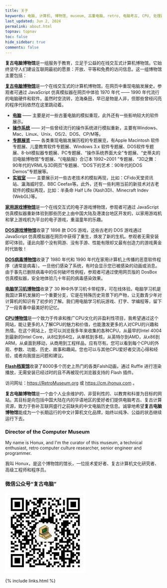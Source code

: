 ```yaml
---
title: 关于
keywords: 电脑, 计算机, 博物馆, museum, 古董电脑, retro, 电脑考古, CPU, 处理器, 微处理器, DOS, 游戏, 模拟器, Mac, Apple, 苹果, IBM, BBC, Atari, Xerox, Alto, PDP, TRS, SHARP, PC, ZX81, TI, Commodore, ZX, Spectrum, Laser, Acorn, Windows, MSX, NEC, Macintosh, Acorn, CEC, DOS, GEOS, Amiga, Z80, Psion, HP, UCDOS, WPS, Windows CE, 文曲星, processor, qualification, information, pictures, core, frequency, chip packaging, packaging, cpu info, x86, amd, cyrix, harris, ibm, idt, iit, intel, motorola, nec, sgs, sgs-thomson, siemens, ST, signetics, mhs, ti, texas instruments, ulsi, umc, weitek, zilog, 3002, 4004, 4040, 8008, 808x, 8085, 8088, 8086, 80188, 80186, 80286, 286, 80386, 386, i386, Am386, 386sx, 386dx, 486, i486, 586, 486sx, 486dx, overdrive, 487, pentium, 586, 5x86, 386dlc, 386slc, 486dx2, mmx, ppro, pentium-pro, pro, athlon, duron, z80, dirk oppelt, dirk, oppelt, engineering, sample, samples, core, xeon
last_updated: Jun 2, 2024
permalink: about.html
topnav: topnav
toc: false
hide_sidebar: true
comments: false
---
```


**复古电脑博物馆**是一组服务于教育，立足于公益的在线交互式计算机博物馆。它始终坚守人们建设互联网最初的愿景：开放、平等和免费的访问信息。这一组博物馆主要包括：

<a href="https://computer.retromuseum.org:86/" onclick="return checkLinks();"><b>复古电脑博物馆</b></a>是一个在线交互式的计算机博物馆，在网页中重现电脑发展史。参观者可通过 JavaScript 仿真模拟器在网页中体验 1970 年代 —— 1990 年代流行的电脑硬件和软件。虽然时空流转，沧海桑田，早已是物是人非，但那些曾经闪亮的程序代码依然在这里跳动着。

- <a href="https://computer.retromuseum.org:86/" onclick="return checkLinks();"><b>电脑</b></a> —— 主要是对一些古董电脑的模拟重现，此外还有一些影响较大的软件展示。
- <a href="https://computer.retromuseum.org:86/osjs/" onclick="return checkLinks();"><b>操作系统</b></a> —— 对一些曾经流行的操作系统进行模拟重新，主要有Windows、Mac、Linux、Unix、OS/2、DOS、CP/M等。
- <a href="https://computer.retromuseum.org:86/special.html" onclick="return checkLinks();"><b>专题展览</b></a> —— 各类重现电脑发展历程的专题展览，有Apple Macintosh 软件专题展、儿童教育软件专题展、Windows 3.x 软件专题展、DOS软件专题展、8-bit模拟器专题展、PC专题展、“操作系统界面大全”专题展、“史蒂夫的旧电脑博物馆”专题展、“《电脑报》合订本 1992~2001 ”专题展、“3D之舞：90年代的VRML与3D网页”专题展、“DOS下的艺术：90年代的DOS Demos”专题展等。
- <a href="https://computer.retromuseum.org:86/labs.html" onclick="return checkLinks();"><b>实验室</b></a> —— 主要展示对一些古老技术的模拟再现，比如：CFido天堂资讯站、瀛海威时空、BBC Ceefax等。此外，还有一些利用当前的新技术对古老软件的模拟再现，比如：半条命 Half Life (Xash3D)、Minecraft Indev (WebGL)等。

<a href="https://computer.retromuseum.org:86/famicn/" onclick="return checkLinks();"><b>家用游戏博物馆</b></a>是一个在线交互式的电子游戏博物馆，参观者可通过 JavaScript 仿真模拟器重新体验到那些历史上由中国大陆及港澳台地区开发的，以家用游戏机和掌上游戏机为平台的电子游戏，重温童年的乐趣。

<a href="https://computer.retromuseum.org:89/" onclick="return checkLinks();"><b>DOS游戏博物馆</b></a>收录了 1898 款 DOS 游戏，这些古老的 DOS 游戏通过 JavaScript 仿真模拟器在网页中获得了重生，焕发了新的生机。参观者无需安装即可体验。谨此向那个没有网游、没有手游、性能有限却又最有创造力的游戏黄金时代致敬！

<a href="https://computer.retromuseum.org:86/?data=cm/malware/malware.json" onclick="return checkLinks();"><b>DOS病毒博物馆</b></a>收录了 1980 年代和 1990 年代在家用计算机上传播的恶意软件程序（通常是病毒）。一旦他们感染了系统，有时会显示您已被感染的动画或消息。由于事先已删除病毒中的任何破坏性例程，参观者可通过使用网页版的 DosBox 仿真模拟器，安全地体验几十年前的病毒感染效果。

<a href="https://computer.retromuseum.org:86/sb486/" onclick="return checkLinks();"><b>电脑学习机博物馆</b></a>收录了 30 种中外学习机卡带程序，可在线体验。电脑学习机是我国计算机发展的一个重要分支，它是在特殊历史背景下的产物，让无数青少年对计算机的知识有了初步的了解。我们用电脑学习机玩游戏、打字、学编程等，留下了一段青春中最美好的记忆。

<a href="https://cpu.retromuseum.org/"><b>CPU博物馆</b></a>是一个致力于传承和推广CPU文化的非盈利性项目，我希望通过这个网站，能让更多的人了解CPU的魅力和价值，也能激发更多的人对CPU的兴趣和热情。在这个网站上，您可以浏览我多年来收集的各种CPU，从最早的Intel 4004到最新的Intel Core，从8位到64位，从单核到多核，从英特尔到AMD，从x86到ARM，从桌面到移动，从商用到工程样品，应有尽有。您可以看到每个CPU的外观、参数、功能、历史、故事和趣闻。您也可以与其他CPU爱好者交流心得和经验，或者向我提出问题和建议。

<a href="https://computer.retromuseum.org:86/flash-archive/" onclick="return checkLinks();"><b>Flash档案馆</b></a>收录了8000多个历史上热门的各类Falsh动画，通过 Ruffle 进行渲染播放，无需安装已经过时的且不再被现代浏览器支持的 Flash 插件。

访问网址：<https://RetroMuseum.org> 或 <https://cm.ihonux.com> 。

**复古电脑博物馆**是一个由个人业余维护的、非营利性的、以教育和科普为目标的网站。其目标是向包括中国大陆在内的华语地区的爱好者们提供电脑考古、复古计算资源，致力于弥补互联网盛行之前缺失的中文电脑历史信息。诚挚地希望**复古电脑博物馆**能成为一个长期运行的中文计算机文化品牌，始终以纯净、公益的状态继续运行下去。

### Director of the Computer Museum

My name is Honux, and I'm the curator of this museum, a technical enthusiast, retro computer culture researcher, senior engineer and programmer.

我叫 Honux，是这个博物馆的馆长，一位技术爱好者、复古计算机文化研究者、高级工程师和程序员。

### 微信公众号“复古电脑”

![微信公众号“复古电脑”](/images/wx_mp.jpg)


{% include links.html %}
